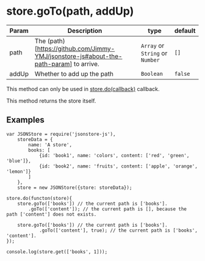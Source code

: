 # store.goTo(path, addUp)

| **Param** | **Description** | **type** | **default** |
| --- | --- | --- | --- |
| path  | The (path)[https://github.com/Jimmy-YMJ/jsonstore-js#about-the-path-param] to arrive. | `Array` or `String` or `Number` | `[]` |
| addUp  | Whether to add up the path  | `Boolean` | `false`|

This method can only be used in [store.do(callback)](https://github.com/Jimmy-YMJ/jsonstore-js/blob/master/docs/DO.md) callback.

This method returns the store itself.

## Examples
```
var JSONStore = require('jsonstore-js'),
    storeData = {
        name: 'A store',
        books: [
            {id: 'book1', name: 'colors', content: ['red', 'green', 'blue']},
            {id: 'book2', name: 'fruits', content: ['apple', 'orange', 'lemon']}
        ]
    },
    store = new JSONStore({store: storeData});

store.do(functon(store){
    store.goTo(['books']) // the current path is ['books'].
        .goTo(['content']); // the current path is [], because the path ['content'] does not exists.
        
    store.goTo(['books']) // the current path is ['books'].
            .goTo(['content'], true); // the current path is ['books', 'content'].
});

console.log(store.get(['books', 1]));
```
